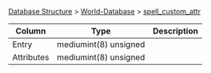 [Database Structure](Database-Structure) > [World-Database](World-Database) > [spell_custom_attr](spell_custom_attr)

Column | Type | Description
--- | --- | ---
Entry | mediumint(8) unsigned | 
Attributes | mediumint(8) unsigned | 
